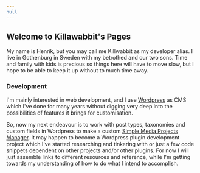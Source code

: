```yaml
---
null
---
```

## Welcome to Killawabbit's Pages

My name is Henrik, but you may call me Killwabbit as my developer alias. I live in Gothenburg in Sweden with my betrothed and our two sons. Time and family with kids is precious so things here will have to move slow, but I hope to be able to keep it up without to much time away.

### Development
I'm mainly interested in web development, and I use [Wordpress](http://www.wordpress.org) as CMS which I've done for many years without digging very deep into the possibilities of features it brings for customisation.

So, now my next endeavour is to work with post types, taxonomies and custom fields in Wordpress to make a custom [Simple Media Projects Manager](simple-media-projects-manager). It may happen to become a Wordpress plugin development project which I've started researching and tinkering with or just a few code snippets dependent on other projects and/or other plugins. For now I will just assemble links to different resources and reference, while I'm getting towards my understanding of how to do what I intend to accomplish.
